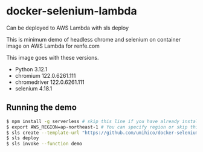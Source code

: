 # docker-selenium-lambda
Can be deployed to AWS Lambda with sls deploy

This is minimum demo of headless chrome and selenium on container image on AWS Lambda for renfe.com

This image goes with these versions.

- Python 3.12.1
- chromium 122.0.6261.111
- chromedriver 122.0.6261.111
- selenium 4.18.1

## Running the demo

```bash
$ npm install -g serverless # skip this line if you have already installed Serverless Framework
$ export AWS_REGION=ap-northeast-1 # You can specify region or skip this line. us-east-1 will be used by default.
$ sls create --template-url "https://github.com/umihico/docker-selenium-lambda/tree/main" --path docker-selenium-lambda && cd $_
$ sls deploy
$ sls invoke --function demo
```

